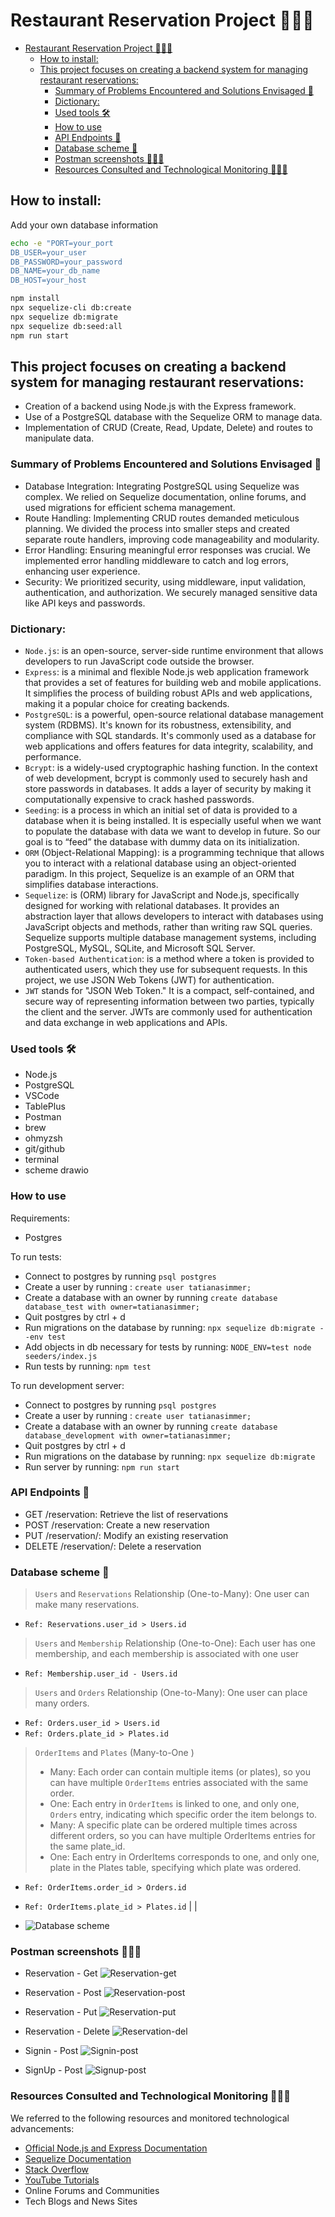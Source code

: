 # Restaurant Reservation Project 👩🏻‍🍳

- [Restaurant Reservation Project 👩🏻‍🍳](#restaurant-reservation-project-)
  - [How to install:](#how-to-install)
  - [This project focuses on creating a backend system for managing restaurant reservations:](#this-project-focuses-on-creating-a-backend-system-for-managing-restaurant-reservations)
    - [Summary of Problems Encountered and Solutions Envisaged 📝](#summary-of-problems-encountered-and-solutions-envisaged-)
    - [Dictionary:](#dictionary)
    - [Used tools 🛠️](#used-tools-️)
    - [How to use](#how-to-use)
    - [API Endpoints 📲](#api-endpoints-)
    - [Database scheme 🎯](#database-scheme-)
    - [Postman screenshots 👩🏻‍🚀](#postman-screenshots-)
    - [Resources Consulted and Technological Monitoring 👩🏻‍💻](#resources-consulted-and-technological-monitoring-)

## How to install:
Add your own database information
```bash
echo -e "PORT=your_port
DB_USER=your_user
DB_PASSWORD=your_password
DB_NAME=your_db_name
DB_HOST=your_host
```

```bash
npm install
npx sequelize-cli db:create 
npx sequelize db:migrate
npx sequelize db:seed:all
npm run start
```

## This project focuses on creating a backend system for managing restaurant reservations:

- Creation of a backend using Node.js with the Express framework.
- Use of a PostgreSQL database with the Sequelize ORM to manage data.
- Implementation of CRUD (Create, Read, Update, Delete) and routes to manipulate data.

### Summary of Problems Encountered and Solutions Envisaged 📝

- Database Integration: Integrating PostgreSQL using Sequelize was complex. We relied on Sequelize documentation, online forums, and used migrations for efficient schema management.
- Route Handling: Implementing CRUD routes demanded meticulous planning. We divided the process into smaller steps and created separate route handlers, improving code manageability and modularity.
- Error Handling: Ensuring meaningful error responses was crucial. We implemented error handling middleware to catch and log errors, enhancing user experience.
- Security: We prioritized security, using middleware, input validation, authentication, and authorization. We securely managed sensitive data like API keys and passwords.

### Dictionary: 
 - `Node.js`: is an open-source, server-side runtime environment that allows developers to run JavaScript code outside the browser. 
 - `Express`: is a minimal and flexible Node.js web application framework that provides a set of features for building web and mobile applications. It simplifies the process of building robust APIs and web applications, making it a popular choice for creating backends.
 - `PostgreSQL`: is a powerful, open-source relational database management system (RDBMS). It's known for its robustness, extensibility, and compliance with SQL standards. It's commonly used as a database for web applications and offers features for data integrity, scalability, and performance.
 - `Bcrypt`: is a widely-used cryptographic hashing function. In the context of web development, bcrypt is commonly used to securely hash and store passwords in databases. It adds a layer of security by making it computationally expensive to crack hashed passwords.
 - `Seeding`: is a process in which an initial set of data is provided to a database when it is being installed. It is especially useful when we want to populate the database with data we want to develop in future. So our goal is to “feed” the database with dummy data on its initialization.
 - `ORM` (Object-Relational Mapping): is a programming technique that allows you to interact with a relational database using an object-oriented paradigm. In this project, Sequelize is an example of an ORM that simplifies database interactions.
- `Sequelize`: is (ORM) library for JavaScript and Node.js, specifically designed for working with relational databases. It provides an abstraction layer that allows developers to interact with databases using JavaScript objects and methods, rather than writing raw SQL queries. Sequelize supports multiple database management systems, including PostgreSQL, MySQL, SQLite, and Microsoft SQL Server.
- `Token-based Authentication`: is a method where a token is provided to authenticated users, which they use for subsequent requests. In this project, we use JSON Web Tokens (JWT) for authentication.
- `JWT` stands for "JSON Web Token." It is a compact, self-contained, and secure way of representing information between two parties, typically the client and the server. JWTs are commonly used for authentication and data exchange in web applications and APIs. 




### Used tools 🛠️

- Node.js
- PostgreSQL
- VSCode
- TablePlus
- Postman
- brew
- ohmyzsh
- git/github
- terminal
- scheme drawio

### How to use

Requirements:
 - Postgres

To run tests:
 - Connect to postgres by running `psql postgres`
 - Create a user by running : `create user tatianasimmer;`
 - Create a database with an owner by running `create database database_test with owner=tatianasimmer;`
 - Quit postgres by ctrl + d
 - Run migrations on the database by running: `npx sequelize db:migrate --env test`
 - Add objects in db necessary for tests by running: `NODE_ENV=test node seeders/index.js`
 - Run tests by running: `npm test`

To run development server:
 - Connect to postgres by running `psql postgres`
 - Create a user by running : `create user tatianasimmer;`
 - Create a database with an owner by running `create database database_development with owner=tatianasimmer;`
 - Quit postgres by ctrl + d
 - Run migrations on the database by running: `npx sequelize db:migrate`
 - Run server by running: `npm run start`

### API Endpoints 📲

- GET /reservation: Retrieve the list of reservations
- POST /reservation: Create a new reservation
- PUT /reservation/: Modify an existing reservation
- DELETE /reservation/: Delete a reservation

### Database scheme 🎯

> `Users` and `Reservations` Relationship (One-to-Many):
> One user can make many reservations.
- `Ref: Reservations.user_id > Users.id`


> `Users` and `Membership` Relationship (One-to-One):
> Each user has one membership, and each membership is associated with one user
- `Ref: Membership.user_id - Users.id`

> `Users` and `Orders` Relationship (One-to-Many):
> One user can place many orders.
- `Ref: Orders.user_id > Users.id`
- `Ref: Orders.plate_id > Plates.id`


> `OrderItems` and `Plates` (Many-to-One )
> - Many: Each order can contain multiple items (or plates), so you can have multiple `OrderItems` entries associated with the same order.
> - One: Each entry in `OrderItems` is linked to one, and only one, `Orders` entry, indicating which specific order the item belongs to.
> - Many: A specific plate can be ordered multiple times across different orders, so you can have multiple OrderItems entries for the same plate_id.
> - One: Each entry in OrderItems corresponds to one, and only one, plate in the Plates table, specifying which plate was ordered.
- `Ref: OrderItems.order_id > Orders.id`
- `Ref: OrderItems.plate_id > Plates.id`
 |                                                |

- ![Database scheme](db.png?raw=true  "Database scheme")

### Postman screenshots 👩🏻‍🚀

- Reservation - Get
  ![Reservation-get](reservation-get.png?raw=true "Reservation-get")
- Reservation - Post
  ![Reservation-post](reservation-post.png?raw=true "Reservation-post")
- Reservation - Put
  ![Reservation-put](reservation-put.png?raw=true "Reservation-put")
- Reservation - Delete
  ![Reservation-del](reservation-del.png?raw=true "Reservation-del")

- Signin - Post
  ![Signin-post](signin-post.png?raw=true "Signin-post")
- SignUp - Post
  ![Signup-post](signup-post.png?raw=true "Signup-post")

### Resources Consulted and Technological Monitoring 👩🏻‍💻

We referred to the following resources and monitored technological advancements:

- [Official Node.js and Express Documentation](https://nodejs.org/en/docs)
- [Sequelize Documentation](https://sequelize.org/)
- [Stack Overflow](https://stackoverflow.com/)
- [YouTube Tutorials](https://www.youtube.com/watch?v=tpso18ghda4&t=821s)
- Online Forums and Communities
- Tech Blogs and News Sites
